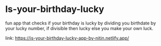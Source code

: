 # Is-your-birthday-lucky
fun app that checks if your birthday is lucky by dividing you birthdate by your lucky number, if divisible then lucky else you make your own luck. 

link: https://is-your-birthday-lucky-app-by-nitin.netlify.app/
